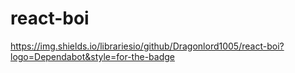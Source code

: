# react-boi

<https://img.shields.io/librariesio/github/Dragonlord1005/react-boi?logo=Dependabot&style=for-the-badge>
